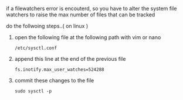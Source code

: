 if a filewatchers error is encouterd, so you have to alter the system file watchers
to raise the max number of files that can be tracked

do the follwoing steps..( on linux )

1. open the following file at the following path with vim or nano
    
    ``/etc/sysctl.conf``

2. append this line at the end of the previous file
    
    ``fs.inotify.max_user_watches=524288``

3. commit these changes to the file

    ``sudo sysctl -p``
